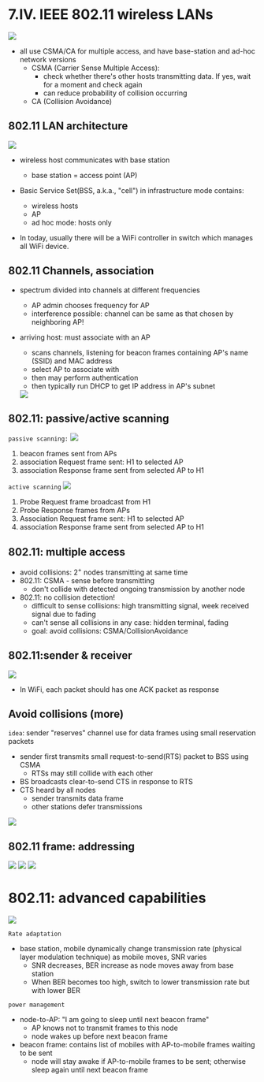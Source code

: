 # 7.IV. IEEE 802.11 wireless LANs

<img src=imgs/802p11.png>

* all use CSMA/CA for multiple access, and have base-station and ad-hoc network versions
    * CSMA (Carrier Sense Multiple Access):
        * check whether there's other hosts transmitting data. If yes, wait for a moment and check again
        * can reduce probability of collision occurring
    * CA (Collision Avoidance)

## 802.11 LAN architecture

<img src=imgs/802p11_LAN.png>

* wireless host communicates with base station
    * base station = access point (AP)
* Basic Service Set(BSS, a.k.a., "cell") in infrastructure mode contains:
    * wireless hosts
    * AP
    * ad hoc mode: hosts only

* In today, usually there will be a WiFi controller in switch which manages all WiFi device.


## 802.11 Channels, association

* spectrum divided into channels at different frequencies
    * AP admin chooses frequency for AP
    * interference possible: channel can be same as that chosen by neighboring AP!

* arriving host: must associate with an AP
    * scans channels, listening for beacon frames containing AP's name (SSID) and MAC address
    * select AP to associate with
    * then may perform authentication
    * then typically run DHCP to get IP address in AP's subnet
    <img src=imgs/associate_BBS.png>

## 802.11: passive/active scanning

`passive scanning:`
<img src=imgs/passive_scanning.png>

1. beacon frames sent from APs
2. association Request frame sent: H1 to selected AP
3. association Response frame sent from selected AP to H1

`active scanning`
<img src=imgs/active_scanning.png>

1. Probe Request frame broadcast from H1
2. Probe Response frames from APs
3. Association Request frame sent: H1 to selected AP
3. association Response frame sent from selected AP to H1


## 802.11: multiple access

* avoid collisions: ${2^+}$ nodes transmitting at same time
* 802.11: CSMA - sense before transmitting
    * don't collide with detected ongoing transmission by another node
* 802.11: no collision detection!
    * difficult to sense collisions: high transmitting signal, week received signal due to fading
    * can't sense all collisions in any case: hidden terminal, fading
    * goal: avoid collisions: CSMA/CollisionAvoidance

## 802.11:sender & receiver

<img src=imgs/sender_and_receiver.png>

* In WiFi, each packet should has one ACK packet as response

## Avoid collisions (more)

`idea`: sender "reserves" channel use for data frames using small reservation packets
* sender first transmits small request-to-send(RTS) packet to BSS using CSMA
    * RTSs may still collide with each other
* BS broadcasts clear-to-send CTS in response to RTS
* CTS heard by all nodes
    * sender transmits data frame
    * other stations defer transmissions
<img src=imgs/RTS.png>

## 802.11 frame: addressing

<img src=imgs/802p11frame.png>
<img src=imgs/802p11toEthernet.png>
<img src=imgs/802p11frame_more.png>

# 802.11: advanced capabilities

<img src=imgs/rate_adaptation.png>

`Rate adaptation`
* base station, mobile dynamically change transmission rate (physical layer modulation technique) as mobile moves, SNR varies
    * SNR decreases, BER increase as node moves away from base station
    * When BER becomes too high, switch to lower transmission rate but with lower BER

`power management`
* node-to-AP: "I am going to sleep until next beacon frame"
    * AP knows not to transmit frames to this node
    * node wakes up before next beacon frame
* beacon frame: contains list of mobiles with AP-to-mobile frames waiting to be sent
    * node will stay awake if AP-to-mobile frames to be sent; otherwise sleep again until next beacon frame